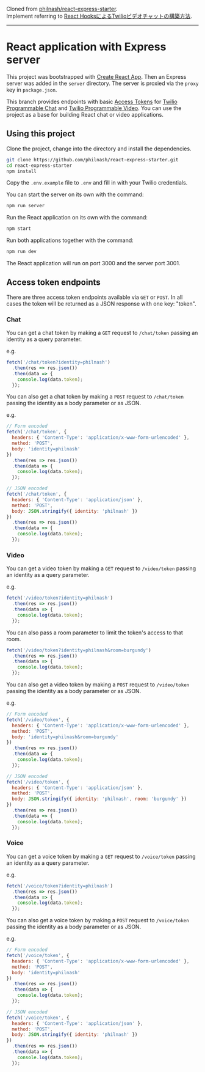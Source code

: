 Cloned from [philnash/react-express-starter](https://github.com/philnash/react-express-starter).  
Implement referring to [React HooksによるTwilioビデオチャットの構築方法](https://cloudapi.kddi-web.com/dev/5496/).

---

# React application with Express server

This project was bootstrapped with [Create React App](https://github.com/facebookincubator/create-react-app). Then an Express server was added in the `server` directory. The server is proxied via the `proxy` key in `package.json`.

This branch provides endpoints with basic [Access Tokens](https://www.twilio.com/docs/iam/access-tokens) for [Twilio Programmable Chat](https://www.twilio.com/docs/chat) and [Twilio Programmable Video](https://www.twilio.com/docs/video). You can use the project as a base for building React chat or video applications.

## Using this project

Clone the project, change into the directory and install the dependencies.

```bash
git clone https://github.com/philnash/react-express-starter.git
cd react-express-starter
npm install
```

Copy the `.env.example` file to `.env` and fill in with your Twilio credentials.

You can start the server on its own with the command:

```bash
npm run server
```

Run the React application on its own with the command:

```bash
npm start
```

Run both applications together with the command:

```bash
npm run dev
```

The React application will run on port 3000 and the server port 3001.

## Access token endpoints

There are three access token endpoints available via `GET` or `POST`. In all cases the token will be returned as a JSON response with one key: "token".

### Chat

You can get a chat token by making a `GET` request to `/chat/token` passing an identity as a query parameter.

e.g.

```javascript
fetch('/chat/token?identity=philnash')
  .then(res => res.json())
  .then(data => {
    console.log(data.token);
  });
```

You can also get a chat token by making a `POST` request to `/chat/token` passing the identity as a body parameter or as JSON.

e.g.

```javascript
// Form encoded
fetch('/chat/token', {
  headers: { 'Content-Type': 'application/x-www-form-urlencoded' },
  method: 'POST',
  body: 'identity=philnash'
})
  .then(res => res.json())
  .then(data => {
    console.log(data.token);
  });
```

```javascript
// JSON encoded
fetch('/chat/token', {
  headers: { 'Content-Type': 'application/json' },
  method: 'POST',
  body: JSON.stringify({ identity: 'philnash' })
})
  .then(res => res.json())
  .then(data => {
    console.log(data.token);
  });
```

### Video

You can get a video token by making a `GET` request to `/video/token` passing an identity as a query parameter.

e.g.

```javascript
fetch('/video/token?identity=philnash')
  .then(res => res.json())
  .then(data => {
    console.log(data.token);
  });
```

You can also pass a room parameter to limit the token's access to that room.

```javascript
fetch('/video/token?identity=philnash&room=burgundy')
  .then(res => res.json())
  .then(data => {
    console.log(data.token);
  });
```

You can also get a video token by making a `POST` request to `/video/token` passing the identity as a body parameter or as JSON.

e.g.

```javascript
// Form encoded
fetch('/video/token', {
  headers: { 'Content-Type': 'application/x-www-form-urlencoded' },
  method: 'POST',
  body: 'identity=philnash&room=burgundy'
})
  .then(res => res.json())
  .then(data => {
    console.log(data.token);
  });
```

```javascript
// JSON encoded
fetch('/video/token', {
  headers: { 'Content-Type': 'application/json' },
  method: 'POST',
  body: JSON.stringify({ identity: 'philnash', room: 'burgundy' })
})
  .then(res => res.json())
  .then(data => {
    console.log(data.token);
  });
```

### Voice

You can get a voice token by making a `GET` request to `/voice/token` passing an identity as a query parameter.

e.g.

```javascript
fetch('/voice/token?identity=philnash')
  .then(res => res.json())
  .then(data => {
    console.log(data.token);
  });
```

You can also get a voice token by making a `POST` request to `/voice/token` passing the identity as a body parameter or as JSON.

e.g.

```javascript
// Form encoded
fetch('/voice/token', {
  headers: { 'Content-Type': 'application/x-www-form-urlencoded' },
  method: 'POST',
  body: 'identity=philnash'
})
  .then(res => res.json())
  .then(data => {
    console.log(data.token);
  });
```

```javascript
// JSON encoded
fetch('/voice/token', {
  headers: { 'Content-Type': 'application/json' },
  method: 'POST',
  body: JSON.stringify({ identity: 'philnash' })
})
  .then(res => res.json())
  .then(data => {
    console.log(data.token);
  });
```
